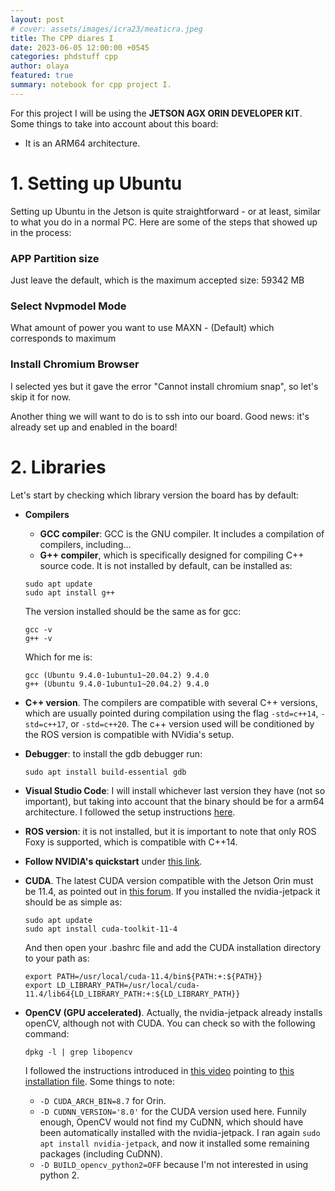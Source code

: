 ```yaml
---
layout: post
# cover: assets/images/icra23/meaticra.jpeg
title: The CPP diares I
date: 2023-06-05 12:00:00 +0545
categories: phdstuff cpp
author: olaya
featured: true
summary: notebook for cpp project I.
---
```


<!-- # Mucho texto: Table of contents
- [1. Setting up Ubuntu](#day-1-workshops-and-tutorials)  
    - [W.1. Distributed graphs workshop](#w1-distributed-graphs-workshop)
    - [W.2. ICRA 2023 Workshop on Unconventional spatial representations: Opportunities for robotics](#w2-icra-2023-workshop-on-unconventional-spatial-representations-opportunities-for-robotics)
- [Day 3. Orals and Posters](#day-3-orals-and-posters) -->

For this project I will be using the **JETSON AGX ORIN DEVELOPER KIT**. Some things to take into account about this board:
- It is an ARM64 architecture.

# 1. Setting up Ubuntu
Setting up Ubuntu in the Jetson is quite straightforward - or at least, similar to what you do in a normal PC. Here are some of the steps that showed up in the process:

### APP Partition size
Just leave the default, which is the maximum accepted size: 59342 MB
### Select Nvpmodel Mode
What amount of power you want to use
MAXN - (Default) which corresponds to maximum
### Install Chromium Browser
I selected yes but it gave the error "Cannot install chromium snap", so let's skip it for now.

Another thing we will want to do is to ssh into our board. Good news: it's already set up and enabled in the board!

# 2. Libraries
Let's start by checking which library version the board has by default:
- **Compilers**
    - **GCC compiler**: GCC is the GNU compiler. It includes a compilation of compilers, including...
    - **G++ compiler**, which is specifically designed for compiling C++ source code. It is not installed by default, can be installed as:
    ```
    sudo apt update
    sudo apt install g++
    ```
    The version installed should be the same as for gcc:
    ```
    gcc -v
    g++ -v
    ```
    Which for me is:
    ```
    gcc (Ubuntu 9.4.0-1ubuntu1~20.04.2) 9.4.0
    g++ (Ubuntu 9.4.0-1ubuntu1~20.04.2) 9.4.0
    ```
- **C++ version**. The compilers are compatible with several C++ versions, which are usually pointed during compilation using the flag `-std=c++14`, `-std=c++17`, or `-std=c++20`. The c++ version used will be conditioned by the ROS version is compatible with NVidia's setup.
- **Debugger**: to install the gdb debugger run:
    ```
    sudo apt install build-essential gdb
    ```
- **Visual Studio Code**: I will install whichever last version they have (not so important), but taking into account that the binary should be for a arm64 architecture. I followed the setup instructions [here](https://code.visualstudio.com/docs/cpp/config-linux#_prerequisites).
- **ROS version**: it is not installed, but it is important to note that only ROS Foxy is supported, which is compatible with C++14.
- **Follow NVIDIA's quickstart** under [this link](https://developer.nvidia.com/embedded/learn/get-started-jetson-agx-orin-devkit).
- **CUDA**. The latest CUDA version compatible with the Jetson Orin must be 11.4, as pointed out in [this forum](https://forums.developer.nvidia.com/t/cuda-is-not-installed-on-jetson-orin/220661). If you installed the nvidia-jetpack it should be as simple as:
    ```
    sudo apt update
    sudo apt install cuda-toolkit-11-4
    ```
    And then open your .bashrc file and add the CUDA installation directory to your path as:
    ```
    export PATH=/usr/local/cuda-11.4/bin${PATH:+:${PATH}}
    export LD_LIBRARY_PATH=/usr/local/cuda-11.4/lib64{LD_LIBRARY_PATH:+:${LD_LIBRARY_PATH}}
    ```
- **OpenCV (GPU accelerated)**. Actually, the nvidia-jetpack already installs openCV, although not with CUDA. You can check so with the following command:
    ```
    dpkg -l | grep libopencv
    ```
    I followed the instructions introduced in [this video](https://www.youtube.com/watch?v=art0-99fFa8) pointing to [this installation file](https://github.com/mdegans/nano_build_opencv/blob/master/build_opencv.sh). Some things to note:

    - `-D CUDA_ARCH_BIN=8.7` for Orin.
    - `-D CUDNN_VERSION='8.0'` for the CUDA version used here. Funnily enough, OpenCV would not find my CuDNN, which should have been automatically installed with the nvidia-jetpack. I ran again `sudo apt install nvidia-jetpack`, and now it installed some remaining packages (including CuDNN). 
    - `-D BUILD_opencv_python2=OFF` because I'm not interested in using python 2.

